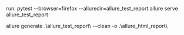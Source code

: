 run: 
pytest --browser=firefox --alluredir=allure_test_report 
allure serve allure_test_report 

allure generate .\allure_test_report\ --clean -o .\allure_html_report\ 